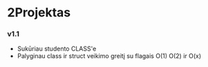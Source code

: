 # 2Projektas
 ### v1.1
 * Sukūriau studento CLASS'e
 * Palyginau class ir struct veikimo greitį su flagais O(1) O(2) ir O(x)
 
